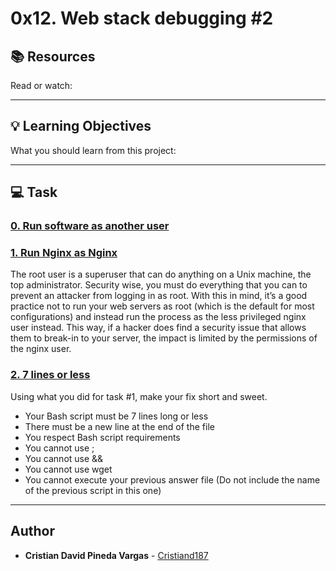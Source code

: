 # 0x12. Web stack debugging #2

## :books: Resources
Read or watch:

---
## :bulb: Learning Objectives
What you should learn from this project:

---
## :computer: Task

### [0. Run software as another user](./0-iamsomeonelese)



### [1. Run Nginx as Nginx](./1-run_nginx_as_nginx)
The root user is a superuser that can do anything on a Unix machine, the top administrator. Security wise, you must do everything that you can to prevent an attacker from logging in as root. With this in mind, it’s a good practice not to run your web servers as root (which is the default for most configurations) and instead run the process as the less privileged nginx user instead. This way, if a hacker does find a security issue that allows them to break-in to your server, the impact is limited by the permissions of the nginx user.


### [2. 7 lines or less](./100-fix_in_7_lines_or_less)
Using what you did for task #1, make your fix short and sweet.
 * Your Bash script must be 7 lines long or less
 * There must be a new line at the end of the file
 * You respect Bash script requirements
 * You cannot use ;
 * You cannot use &&
 * You cannot use wget
 * You cannot execute your previous answer file (Do not include the name of the previous script in this one)

---

## Author
* **Cristian David Pineda Vargas** - [Cristiand187](https://github.com/Cristiand187)